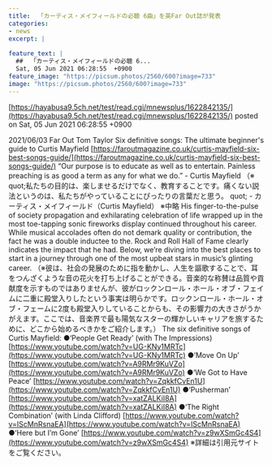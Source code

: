 ```yaml
---
title:  「カーティス・メイフィールドの必聴 6曲」を英Far Out誌が発表  
categories:
- news
excerpt: |
  
feature_text: |
  ##  「カーティス・メイフィールドの必聴 6...
  Sat, 05 Jun 2021 06:28:55  +0900
feature_image: "https://picsum.photos/2560/600?image=733"
image: "https://picsum.photos/2560/600?image=733"
---
```


[https://hayabusa9.5ch.net/test/read.cgi/mnewsplus/1622842135/](https://hayabusa9.5ch.net/test/read.cgi/mnewsplus/1622842135/)
posted on Sat, 05 Jun 2021 06:28:55  +0900

<!--more-->

2021/06/03 Far Out Tom Taylor Six definitive songs: The ultimate beginner's guide to Curtis Mayfield [https://faroutmagazine.co.uk/curtis-mayfield-six-best-songs-guide/](https://faroutmagazine.co.uk/curtis-mayfield-six-best-songs-guide/) “Our purpose is to educate as well as to entertain. Painless preaching is as good a term as any for what we do.” - Curtis Mayfield （※ quot;私たちの目的は、楽しませるだけでなく、教育することです。痛くない説法というのは、私たちがやっていることにぴったりの言葉だと思う。 quot; - カーティス・メイフィールド（Curtis Mayfield） ※中略 His finger-to-the-pulse of society propagation and exhilarating celebration of life wrapped up in the most toe-tapping sonic fireworks display continued throughout his career. While musical accolades often do not demark quality or contribution, the fact he was a double inductee to the. Rock and Roll Hall of Fame clearly indicates the impact that he had. Below, we’re diving into the best places to start in a journey through one of the most upbeat stars in music’s glinting career. （※彼は、社会の発展のために指を動かし、人生を謳歌することで、耳をつんざくような音の花火を打ち上げることができる。音楽的な称賛は品質や貢献度を示すものではありませんが、彼がロックンロール・ホール・オブ・フェイムに二重に殿堂入りしたという事実は明らかです。ロックンロール・ホール・オブ・フェームに2度も殿堂入りしていることからも、その影響力の大きさがうかがえます。ここでは、音楽界で最も陽気なスターの輝かしいキャリアを旅するために、どこから始めるべきかをご紹介します。） The six definitive songs of Curtis Mayfield: ●‘People Get Ready’ (with The Impressions) [https://www.youtube.com/watch?v=UG-KNy1MRTc](https://www.youtube.com/watch?v=UG-KNy1MRTc) ●‘Move On Up’ [https://www.youtube.com/watch?v=A9RMr9KuVZo](https://www.youtube.com/watch?v=A9RMr9KuVZo) ●‘We Got to Have Peace’ [https://www.youtube.com/watch?v=ZqkkfCvEn1U](https://www.youtube.com/watch?v=ZqkkfCvEn1U) ●‘Pusherman’ [https://www.youtube.com/watch?v=xatZALKiI8A](https://www.youtube.com/watch?v=xatZALKiI8A) ●‘The Right Combination’ (with Linda Clifford) [https://www.youtube.com/watch?v=IScMnRsnaEA](https://www.youtube.com/watch?v=IScMnRsnaEA) ●‘Here but I’m Gone’ [https://www.youtube.com/watch?v=z9wXSmGc4S4](https://www.youtube.com/watch?v=z9wXSmGc4S4) ※詳細は引用元サイトをご覧ください。
